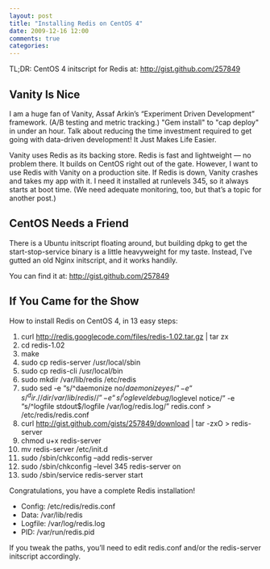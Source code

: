 ```yaml
---
layout: post
title: "Installing Redis on CentOS 4"
date: 2009-12-16 12:00
comments: true
categories:
---
```

TL;DR: CentOS 4 initscript for Redis at: http://gist.github.com/257849

## Vanity Is Nice

I am a huge fan of Vanity, Assaf Arkin’s “Experiment Driven Development” framework.  (A/B testing and metric tracking.)
"Gem install" to "cap deploy" in under an hour.  Talk about reducing the time investment required to get going with data-driven development!
It Just Makes Life Easier.

Vanity uses Redis as its backing store.  Redis is fast and lightweight — no problem there.  It builds on CentOS right out of the gate.
However, I want to use Redis with Vanity on a production site.  If Redis is down, Vanity crashes and takes my app with it.
I need it installed at runlevels 345, so it always starts at boot time. (We need adequate monitoring, too, but that’s a topic for another post.)

## CentOS Needs a Friend

There is a Ubuntu initscript floating around, but building dpkg to get the start-stop-service binary is a little heavyweight for my taste.
Instead, I’ve gutted an old Nginx initscript, and it works handily.

You can find it at: http://gist.github.com/257849

## If You Came for the Show

How to install Redis on CentOS 4, in 13 easy steps:

1. curl http://redis.googlecode.com/files/redis-1.02.tar.gz | tar zx
2. cd redis-1.02
3. make
4. sudo cp redis-server /usr/local/sbin
5. sudo cp redis-cli /usr/local/bin
6. sudo mkdir /var/lib/redis /etc/redis
7. sudo sed -e “s/^daemonize no$/daemonize yes/” -e “s/^dir .//dir /var/lib/redis//” -e “s/^loglevel debug$/loglevel notice/” -e “s/^logfile stdout$/logfile /var/log/redis.log/” redis.conf > /etc/redis/redis.conf
8. curl http://gist.github.com/gists/257849/download | tar -zxO > redis-server
9. chmod u+x redis-server
10. mv redis-server /etc/init.d
11. sudo /sbin/chkconfig –add redis-server
12. sudo /sbin/chkconfig –level 345 redis-server on
13. sudo /sbin/service redis-server start

Congratulations, you have a complete Redis installation!

* Config: /etc/redis/redis.conf
* Data: /var/lib/redis
* Logfile: /var/log/redis.log
* PID: /var/run/redis.pid

If you tweak the paths, you’ll need to edit redis.conf and/or the redis-server initscript accordingly.
